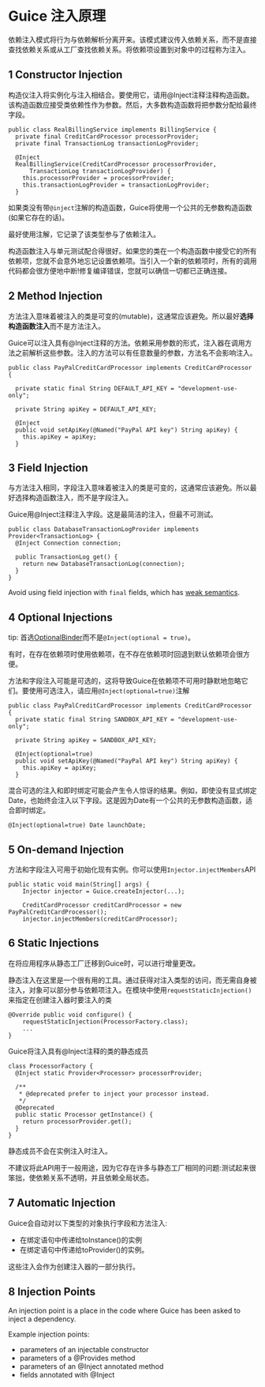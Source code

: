 # Guice 注入原理

依赖注入模式将行为与依赖解析分离开来。该模式建议传入依赖关系，而不是直接查找依赖关系或从工厂查找依赖关系。将依赖项设置到对象中的过程称为注入。

## 1 Constructor Injection

构造仪注入将实例化与注入相结合。要使用它，请用@Inject注释注释构造函数。该构造函数应接受类依赖性作为参数。然后，大多数构造函数将把参数分配给最终字段。

```
public class RealBillingService implements BillingService {
  private final CreditCardProcessor processorProvider;
  private final TransactionLog transactionLogProvider;

  @Inject
  RealBillingService(CreditCardProcessor processorProvider,
      TransactionLog transactionLogProvider) {
    this.processorProvider = processorProvider;
    this.transactionLogProvider = transactionLogProvider;
  }
```

如果类没有带`@inject`注解的构造函数，Guice将使用一个公共的无参数构造函数(如果它存在的话)。

最好使用注解，它记录了该类型参与了依赖注入。

构造函数注入与单元测试配合得很好。如果您的类在一个构造函数中接受它的所有依赖项，您就不会意外地忘记设置依赖项。当引入一个新的依赖项时，所有的调用代码都会很方便地中断!修复编译错误，您就可以确信一切都已正确连接。

## 2 Method Injection

方法注入意味着被注入的类是可变的(mutable)，这通常应该避免。所以最好**选择构造函数注入**而不是方法注入。

Guice可以注入具有@Inject注释的方法。依赖采用参数的形式，注入器在调用方法之前解析这些参数。注入的方法可以有任意数量的参数，方法名不会影响注入。

```
public class PayPalCreditCardProcessor implements CreditCardProcessor {

  private static final String DEFAULT_API_KEY = "development-use-only";

  private String apiKey = DEFAULT_API_KEY;

  @Inject
  public void setApiKey(@Named("PayPal API key") String apiKey) {
    this.apiKey = apiKey;
  }
```

## 3 Field Injection

与方法注入相同，字段注入意味着被注入的类是可变的，这通常应该避免。所以最好选择构造函数注入，而不是字段注入。

Guice用@Inject注释注入字段。这是最简洁的注入，但最不可测试。

```
public class DatabaseTransactionLogProvider implements Provider<TransactionLog> {
  @Inject Connection connection;

  public TransactionLog get() {
    return new DatabaseTransactionLog(connection);
  }
}
```

Avoid using field injection with `final` fields, which has [weak semantics](http://java.sun.com/javase/6/docs/api/java/lang/reflect/Field.html#set(java.lang.Object,%20java.lang.Object)).

## 4 Optional Injections

tip: 首选[OptionalBinder](../chapter5/section10/index.md)而不是`@Inject(optional = true)`。

有时，在存在依赖项时使用依赖项，在不存在依赖项时回退到默认依赖项会很方便。

方法和字段注入可能是可选的，这将导致Guice在依赖项不可用时静默地忽略它们。要使用可选注入，请应用`@Inject(optional=true)`注解

```
public class PayPalCreditCardProcessor implements CreditCardProcessor {
  private static final String SANDBOX_API_KEY = "development-use-only";

  private String apiKey = SANDBOX_API_KEY;

  @Inject(optional=true)
  public void setApiKey(@Named("PayPal API key") String apiKey) {
    this.apiKey = apiKey;
  }
```

混合可选的注入和即时绑定可能会产生令人惊讶的结果。例如，即使没有显式绑定Date，也始终会注入以下字段。这是因为Date有一个公共的无参数构造函数，适合即时绑定。

```
@Inject(optional=true) Date launchDate;
```

## 5 On-demand Injection

方法和字段注入可用于初始化现有实例。你可以使用`Injector.injectMembers`API

```
public static void main(String[] args) {
    Injector injector = Guice.createInjector(...);

    CreditCardProcessor creditCardProcessor = new PayPalCreditCardProcessor();
    injector.injectMembers(creditCardProcessor);
```

## 6 Static Injections

在将应用程序从静态工厂迁移到Guice时，可以进行增量更改。

静态注入在这里是一个很有用的工具。通过获得对注入类型的访问，而无需自身被注入，对象可以部分参与依赖项注入。在模块中使用`requestStaticInjection()`来指定在创建注入器时要注入的类

```
@Override public void configure() {
    requestStaticInjection(ProcessorFactory.class);
    ...
}
```

Guice将注入具有@Inject注释的类的静态成员

```
class ProcessorFactory {
  @Inject static Provider<Processor> processorProvider;

  /**
   * @deprecated prefer to inject your processor instead.
   */
  @Deprecated
  public static Processor getInstance() {
    return processorProvider.get();
  }
}
```

静态成员不会在实例注入时注入。

不建议将此API用于一般用途，因为它存在许多与静态工厂相同的问题:测试起来很笨拙，使依赖关系不透明，并且依赖全局状态。

## 7 Automatic Injection

Guice会自动对以下类型的对象执行字段和方法注入:

* 在绑定语句中传递给toInstance()的实例
* 在绑定语句中传递给toProvider()的实例。

这些注入会作为创建注入器的一部分执行。

## 8 Injection Points

An injection point is a place in the code where Guice has been asked to inject a dependency.

Example injection points:

* parameters of an injectable constructor
* parameters of a @Provides method
* parameters of an @Inject annotated method
* fields annotated with @Inject